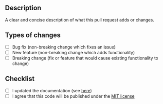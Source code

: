 ## Description
A clear and concise description of what this pull request adds or changes.

## Types of changes
- [ ] Bug fix (non-breaking change which fixes an issue)
- [ ] New feature (non-breaking change which adds functionality)
- [ ] Breaking change (fix or feature that would cause existing functionality to change)

## Checklist
- [ ] I updated the documentation (see [here](https://github.com/kevinpapst/TablerBundle/tree/master/docs))
- [ ] I agree that this code will be published under the [MIT license](https://github.com/kevinpapst/TablerBundle/blob/master/LICENSE)
